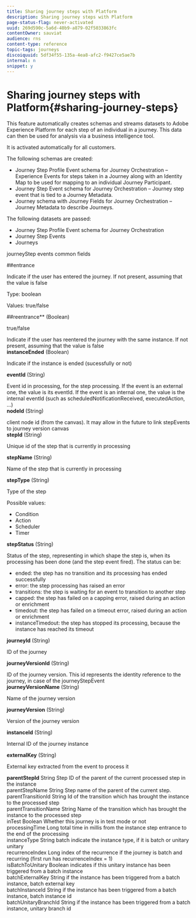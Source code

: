```yaml
---
title: Sharing journey steps with Platform
description: Sharing journey steps with Platform
page-status-flag: never-activated
uuid: 269d590c-5a6d-40b9-a879-02f5033863fc
contentOwner: sauviat
audience: rns
content-type: reference
topic-tags: journeys
discoiquuid: 5df34f55-135a-4ea8-afc2-f9427ce5ae7b
internal: n
snippet: y
---
```


# Sharing journey steps with Platform{#sharing-journey-steps}

This feature automatically creates schemas and streams datasets to Adobe Experience Platform for each step of an individual in a journey. This data can then be used for analysis via a business intelligence tool.

It is activated automatically for all customers.

The following schemas are created:

* Journey Step Profile Event schema for Journey Orchestration – Experience Events for steps taken in a Journey along with an Identity Map to be used for mapping to an individual Journey Participant.
* Journey Step Event schema for Journey Orchestration – Journey step event that is tied to a Journey Metadata.
* Journey schema with Journey Fields for Journey Orchestration – Journey Metadata to describe Journeys.

The following datasets are passed:

* Journey Step Profile Event schema for Journey Orchestration
* Journey Step Events
* Journeys

journeyStep events common fields
						
##entrance

Indicate if the user has entered the journey. If not present, assuming that the value is false

Type: boolean

Values: true/false

##reentrance** (Boolean)

true/false

Indicate if the user has reentered the journey with the same instance. If not present, assuming that the value is false							
**instanceEnded** (Boolean)

Indicate if the instance is ended (sucessfully or not)					

**eventId** (String)

Event id in processing, for the step processing. If the event is an external one, the value is its eventId. If the event is an internal one, the value is the internal eventId (such as scheduledNotificationReceived, executedAction, ...)					
**nodeId** (String)

client node id (from the canvas). It may allow in the future to link stepEvents to journey version canvas								
**stepId** (String)

Unique id of the step that is currently in processing					

**stepName** (String)

Name of the step that is currently in processing								

**stepType** (String)

Type of the step

Possible values:							
* Condition										
* Action										
* Scheduler										
* Timer										

**stepStatus** (String)

Status of the step, representing in which shape the step is, when its processing has been done (and the step event fired). The status can be:

* ended: the step has no transition and its processing has ended successfully
* error: the step processing has raised an error
* transitions: the step is waiting for an event to transition to another step
* capped: the step has failed on a capping error, raised during an action or enrichment
* timedout: the step has failed on a timeout error, raised during an action or enrichment
* instanceTimedout: the step has stopped its processing, because the instance has reached its timeout
						
**journeyId** (String)

ID of the journey

**journeyVersionId** (String)

ID of the journey version. This id represents the identity reference to the journey, in case of the journeyStepEvent								
**journeyVersionName** (String)

Name of the journey version								

**journeyVersion** (String)

Version of the journey version								

**instanceId** (String)

Internal ID of the journey instance								

**externalKey** (String)

External key extracted from the event to process it

**parentStepId**	String			Step ID of the parent of the current processed step in the instance								
parentStepName	String			Step name of the parent of the current step.								
parentTransitionId	String			Id of the transition which has brought the instance to the processed step								
parentTransitionName	String			Name of the transition which has brought the instance to the processed step								
inTest	Boolean			Whether this journey is in test mode or not								
processingTime	Long			total time in millis from the instance step entrance to the end of the processing								
instanceType	String	batch		indicate the instance type, if it is batch or unitary								
		unitary										
recurrenceIndex	Long			index of the recurrence if the journey is batch and recurring (first run has recurrenceIndex = 1)								
isBatchToUnitary	Boolean			indicates if this unitary instance has been triggered from a batch instance								
batchExternalKey	String			if the instance has been triggered from a batch instance, batch external key								
batchInstanceId	String			if the instance has been triggered from a batch instance, batch instance id								
batchUnitaryBranchId	String			if the instance has been triggered from a batch instance, unitary branch id								